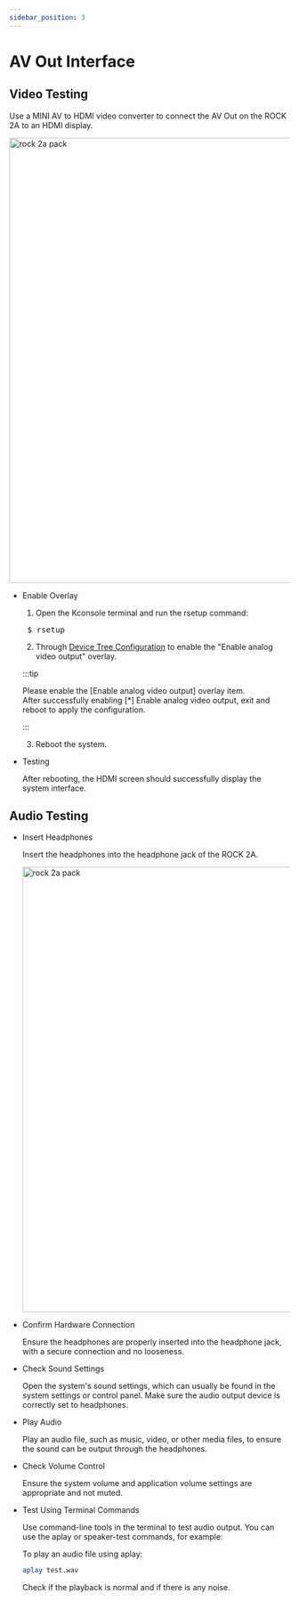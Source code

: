 ```yaml
---
sidebar_position: 3
---
```


# AV Out Interface

## Video Testing

Use a MINI AV to HDMI video converter to connect the AV Out on the ROCK 2A to an HDMI display.

<img src="/img/rock2a/rock-2a-av-out.webp" width="800" alt="rock 2a pack" />

- Enable Overlay

  1. Open the Kconsole terminal and run the rsetup command:

  <pre> $ rsetup </pre>

  2. Through [Device Tree Configuration](/rock2/rock2a/radxa-os/rsetup) to enable the "Enable analog video output" overlay.

  :::tip

  Please enable the [Enable analog video output] overlay item.<br/>
  After successfully enabling [*] Enable analog video output, exit and reboot to apply the configuration.

  :::

  3. Reboot the system.

- Testing

  After rebooting, the HDMI screen should successfully display the system interface.

## Audio Testing

- Insert Headphones

  Insert the headphones into the headphone jack of the ROCK 2A.

  <img src="/img/rock2a/rock-2a-headphone.webp" width="800" alt="rock 2a pack" />

- Confirm Hardware Connection

  Ensure the headphones are properly inserted into the headphone jack, with a secure connection and no looseness.

- Check Sound Settings

  Open the system's sound settings, which can usually be found in the system settings or control panel. Make sure the audio output device is correctly set to headphones.

- Play Audio

  Play an audio file, such as music, video, or other media files, to ensure the sound can be output through the headphones.

- Check Volume Control

  Ensure the system volume and application volume settings are appropriate and not muted.

- Test Using Terminal Commands

  Use command-line tools in the terminal to test audio output. You can use the aplay or speaker-test commands, for example:

  To play an audio file using aplay:

  ```bash
  aplay test.wav
  ```

  Check if the playback is normal and if there is any noise.
